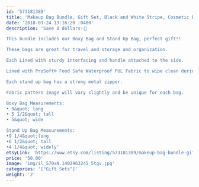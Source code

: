 ```yaml
---
id: '573181389'
title: 'Makeup Bag Bundle, Gift Set, Black and White Stripe, Cosmetic Bag'
date: '2018-03-24 13:16:20 -0400'
description: 'Save 8 dollars✨🎉

This bundle includes our Boxy Bag and Stand Up Bag, perfect gift!!

These bags are great for travel and storage and organization.

Each Lined with sturdy interfacing and handle attached to the side.

Lined with ProSoft® Food Safe Waterproof PUL Fabric to wipe clean during use. 

Each stand up bag has a strong metal zipper. 

Fabric pattern image will vary slightly and be unique for each bag.

Boxy Bag Measurements:
• 9&quot; long
• 5 1/2&quot; tall
• 5&quot; wide

Stand Up Bag Measurements:
•9 1/4&quot;long
•6 1/2&quot; tall
•4 1/4&quot; widely'
etsyLink: 'https://www.etsy.com/listing/573181389/makeup-bag-bundle-gift-set-black-and?utm_source=synctostaticsite&utm_medium=api&utm_campaign=api'
price: '50.00'
image: 'img/il_570xN.1402963245_5tgv.jpg'
categories: '["Gift Sets"]'
weight: '2'
---
```

